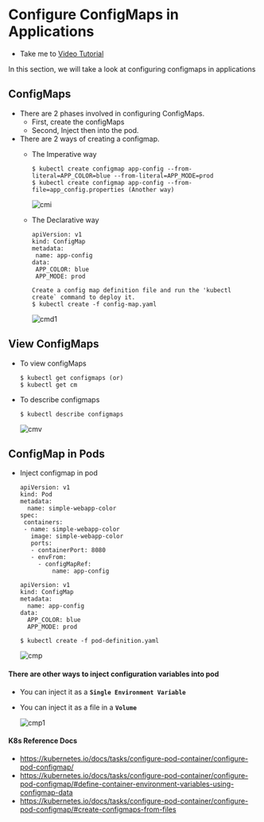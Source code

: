 # Configure ConfigMaps in Applications
  - Take me to [Video Tutorial](https://kodekloud.com/topic/configure-configmaps-in-applications/)
  
In this section, we will take a look at configuring configmaps in applications

## ConfigMaps
- There are 2 phases involved in configuring ConfigMaps. 
  - First, create the configMaps
  - Second, Inject then into the pod.
- There are 2 ways of creating a configmap.
  - The Imperative way
    ```
    $ kubectl create configmap app-config --from-literal=APP_COLOR=blue --from-literal=APP_MODE=prod
    $ kubectl create configmap app-config --from-file=app_config.properties (Another way)
    ```
    ![cmi](../../images/cmi.PNG)
    
  - The Declarative way
    
    ```
    apiVersion: v1
    kind: ConfigMap
    metadata:
     name: app-config
    data:
     APP_COLOR: blue
     APP_MODE: prod
    ```
    ```
    Create a config map definition file and run the 'kubectl create` command to deploy it.
    $ kubectl create -f config-map.yaml
    ```
    ![cmd1](../../images/cmd1.PNG)
    
 ## View ConfigMaps
 - To view configMaps
   ```
   $ kubectl get configmaps (or)
   $ kubectl get cm
   ```
 - To describe configmaps
   ```
   $ kubectl describe configmaps
   ```
   
   ![cmv](../../images/cmv.PNG)
   
 ## ConfigMap in Pods
 - Inject configmap in pod
   ```
   apiVersion: v1
   kind: Pod
   metadata:
     name: simple-webapp-color
   spec:
    containers:
    - name: simple-webapp-color
      image: simple-webapp-color
      ports:
      - containerPort: 8080
      - envFrom:
        - configMapRef:
            name: app-config
   ```
   ```
   apiVersion: v1
   kind: ConfigMap
   metadata:
     name: app-config
   data:
     APP_COLOR: blue
     APP_MODE: prod
   ```
   ```
   $ kubectl create -f pod-definition.yaml
   ```
  
   ![cmp](../../images/cmp.PNG)
   
 #### There are other ways to inject configuration variables into pod   
 - You can inject it as a **`Single Environment Variable`** 
 - You can inject it as a file in a **`Volume`**
 
   ![cmp1](../../images/cmp1.PNG)
   
 #### K8s Reference Docs
 - https://kubernetes.io/docs/tasks/configure-pod-container/configure-pod-configmap/
 - https://kubernetes.io/docs/tasks/configure-pod-container/configure-pod-configmap/#define-container-environment-variables-using-configmap-data
 - https://kubernetes.io/docs/tasks/configure-pod-container/configure-pod-configmap/#create-configmaps-from-files
